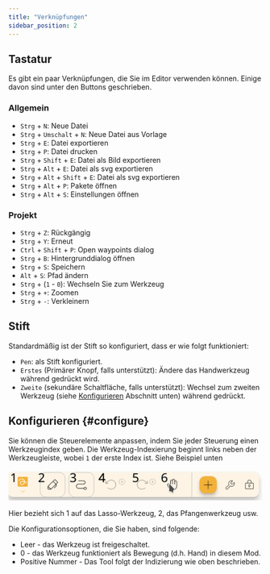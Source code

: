 ```yaml
---
title: "Verknüpfungen"
sidebar_position: 2
---
```



## Tastatur

Es gibt ein paar Verknüpfungen, die Sie im Editor verwenden können. Einige davon sind unter den Buttons geschrieben.

### Allgemein

* `Strg` + `N`: Neue Datei
* `Strg` + `Umschalt` + `N`: Neue Datei aus Vorlage
* `Strg` + `E`: Datei exportieren
* `Strg` + `P`: Datei drucken
* `Strg` + `Shift` + `E`: Datei als Bild exportieren
* `Strg` + `Alt` + `E`: Datei als svg exportieren
* `Strg` + `Alt` + `Shift` + `E`: Datei als svg exportieren
* `Strg` + `Alt` + `P`: Pakete öffnen
* `Strg` + `Alt` + `S`: Einstellungen öffnen

### Projekt

* `Strg` + `Z`: Rückgängig
* `Strg` + `Y`: Erneut
* `Ctrl` + `Shift` + `P`: Open waypoints dialog
* `Strg` + `B`: Hintergrunddialog öffnen
* `Strg` + `S`: Speichern
* `Alt` + `S`: Pfad ändern
* `Strg` + (`1` - `0`): Wechseln Sie zum Werkzeug
* `Strg` + `+`: Zoomen
* `Strg` + `-`: Verkleinern

## Stift

Standardmäßig ist der Stift so konfiguriert, dass er wie folgt funktioniert:
* `Pen`: als Stift konfiguriert.
* `Erstes` (Primärer Knopf, falls unterstützt): Ändere das Handwerkzeug während gedrückt wird.
* `Zweite` (sekundäre Schaltfläche, falls unterstützt): Wechsel zum zweiten Werkzeug (siehe [Konfigurieren](#configure) Abschnitt unten) während gedrückt.



## Konfigurieren {#configure}

Sie können die Steuerelemente anpassen, indem Sie jeder Steuerung einen Werkzeugindex geben. Die Werkzeug-Indexierung beginnt links neben der Werkzeugleiste, wobei `1` der erste Index ist. Siehe Beispiel unten

![toolbar nummeriert](toolbar_numbered.png)

Hier bezieht sich 1 auf das Lasso-Werkzeug, 2, das Pfangenwerkzeug usw.

Die Konfigurationsoptionen, die Sie haben, sind folgende:

* Leer - das Werkzeug ist freigeschaltet.
* 0 - das Werkzeug funktioniert als Bewegung (d.h. Hand) in diesem Mod.
* Positive Nummer - Das Tool folgt der Indizierung wie oben beschrieben. 


